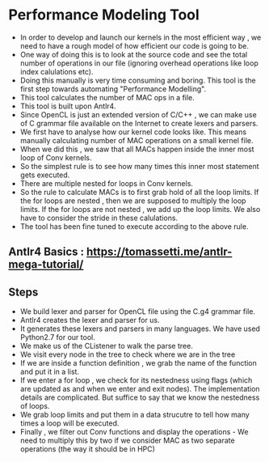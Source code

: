 # Performance Modeling Tool 

- In order to develop and launch our kernels in the most efficient way , we need to have a rough model of  how efficient our code is going to be.
- One way of doing this is to look at the source code and see the total number of operations in our file (ignoring overhead operations like loop index calulations etc).
- Doing this manually is very time consuming and boring. This tool is the first step towards automating  "Performance Modelling".
- This tool calculates the number of MAC ops in a file. 
- This tool is built upon Antlr4.
- Since OpenCL is just an extended version of C/C++ , we can make use of C grammar file available on the Internet to create lexers and parsers.
- We first have to analyse how our kernel code looks like. This means manually calculating number of MAC operations on a small kernel file.
- When we did this , we saw that all MACs happen inside the inner most loop of Conv kernels.
- So the simplest rule is to see how many times this inner most statement gets executed.
- There are multiple nested for loops in Conv kernels.
- So the rule to calculate MACs is to first grab hold of all the loop limits. If the for loops are nested , then we are supposed to multiply the loop limits. If the for loops are not nested , we add up the loop limits. We also have to consider the stride in these calulations.
- The tool has been fine tuned to execute according to the above rule.


## Antlr4 Basics : https://tomassetti.me/antlr-mega-tutorial/

## Steps
- We build lexer and parser for OpenCL file using the C.g4 grammar file.
- Antlr4 creates the lexer and parser for us.
- It generates these lexers and parsers in many languages. We have used Python2.7 for our tool.
- We make us of the CListener to walk the parse tree.
- We visit every node in the tree to check where we are in the tree
- If we are inside a function definition , we grab the name of the function and put it in a list.
- If we enter a for loop , we check for its nestedness using flags (which are updated as and when we enter and exit nodes). The implementation details are complicated. But suffice to say that we know the nestedness of loops.
- We grab loop limits and put them in a data strucutre to tell how many times a loop will be executed.
- Finally , we filter out Conv functions and display the operations - We need to multiply this by two if we consider MAC as two separate operations (the way it should be in HPC)
